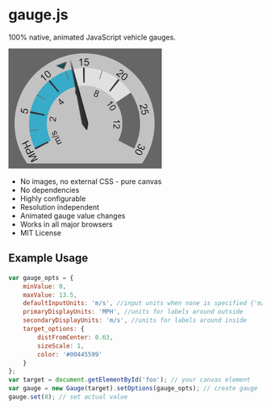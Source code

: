 gauge.js
========

100% native, animated JavaScript vehicle gauges.

![gauge1](assets/gauge1.png)

 * No images, no external CSS - pure canvas
 * No dependencies
 * Highly configurable
 * Resolution independent
 * Animated gauge value changes
 * Works in all major browsers
 * MIT License

## Example Usage

```javascript
var gauge_opts = {
    minValue: 0,
    maxValue: 13.5,
    defaultInputUnits: 'm/s', //input units when none is specified {'m/s','MPH','KPH'}
    primaryDisplayUnits: 'MPH', //units for labels around outside
    secondaryDisplayUnits: 'm/s', //units for labels around inside
    target_options: {
        distFromCenter: 0.63,
        sizeScale: 1,
        color: '#00445599'    
    }
};
var target = document.getElementById('foo'); // your canvas element
var gauge = new Gauge(target).setOptions(gauge_opts); // create gauge
gauge.set(8); // set actual value
```
